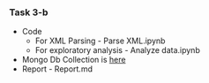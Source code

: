 ### Task 3-b
- Code
	- For XML Parsing - Parse XML.ipynb
	- For exploratory analysis - Analyze data.ipynb
- Mongo Db Collection is [here](https://iiitaphyd-my.sharepoint.com/:u:/g/personal/pulak_malhotra_students_iiit_ac_in/EctSsAUKR9JAmE6xsgUFuxQBe0DOeXFWhLA8yU779gqyNA?e=sfE4h2)
- Report - Report.md

